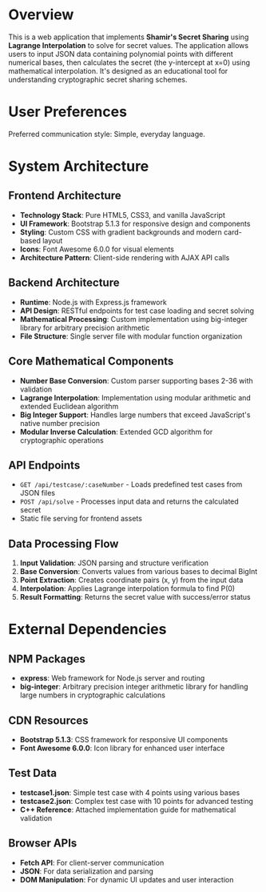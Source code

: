 # Overview

This is a web application that implements **Shamir's Secret Sharing** using **Lagrange Interpolation** to solve for secret values. The application allows users to input JSON data containing polynomial points with different numerical bases, then calculates the secret (the y-intercept at x=0) using mathematical interpolation. It's designed as an educational tool for understanding cryptographic secret sharing schemes.

# User Preferences

Preferred communication style: Simple, everyday language.

# System Architecture

## Frontend Architecture
- **Technology Stack**: Pure HTML5, CSS3, and vanilla JavaScript
- **UI Framework**: Bootstrap 5.1.3 for responsive design and components
- **Styling**: Custom CSS with gradient backgrounds and modern card-based layout
- **Icons**: Font Awesome 6.0.0 for visual elements
- **Architecture Pattern**: Client-side rendering with AJAX API calls

## Backend Architecture
- **Runtime**: Node.js with Express.js framework
- **API Design**: RESTful endpoints for test case loading and secret solving
- **Mathematical Processing**: Custom implementation using big-integer library for arbitrary precision arithmetic
- **File Structure**: Single server file with modular function organization

## Core Mathematical Components
- **Number Base Conversion**: Custom parser supporting bases 2-36 with validation
- **Lagrange Interpolation**: Implementation using modular arithmetic and extended Euclidean algorithm
- **Big Integer Support**: Handles large numbers that exceed JavaScript's native number precision
- **Modular Inverse Calculation**: Extended GCD algorithm for cryptographic operations

## API Endpoints
- `GET /api/testcase/:caseNumber` - Loads predefined test cases from JSON files
- `POST /api/solve` - Processes input data and returns the calculated secret
- Static file serving for frontend assets

## Data Processing Flow
1. **Input Validation**: JSON parsing and structure verification
2. **Base Conversion**: Converts values from various bases to decimal BigInt
3. **Point Extraction**: Creates coordinate pairs (x, y) from the input data
4. **Interpolation**: Applies Lagrange interpolation formula to find P(0)
5. **Result Formatting**: Returns the secret value with success/error status

# External Dependencies

## NPM Packages
- **express**: Web framework for Node.js server and routing
- **big-integer**: Arbitrary precision integer arithmetic library for handling large numbers in cryptographic calculations

## CDN Resources
- **Bootstrap 5.1.3**: CSS framework for responsive UI components
- **Font Awesome 6.0.0**: Icon library for enhanced user interface

## Test Data
- **testcase1.json**: Simple test case with 4 points using various bases
- **testcase2.json**: Complex test case with 10 points for advanced testing
- **C++ Reference**: Attached implementation guide for mathematical validation

## Browser APIs
- **Fetch API**: For client-server communication
- **JSON**: For data serialization and parsing
- **DOM Manipulation**: For dynamic UI updates and user interaction